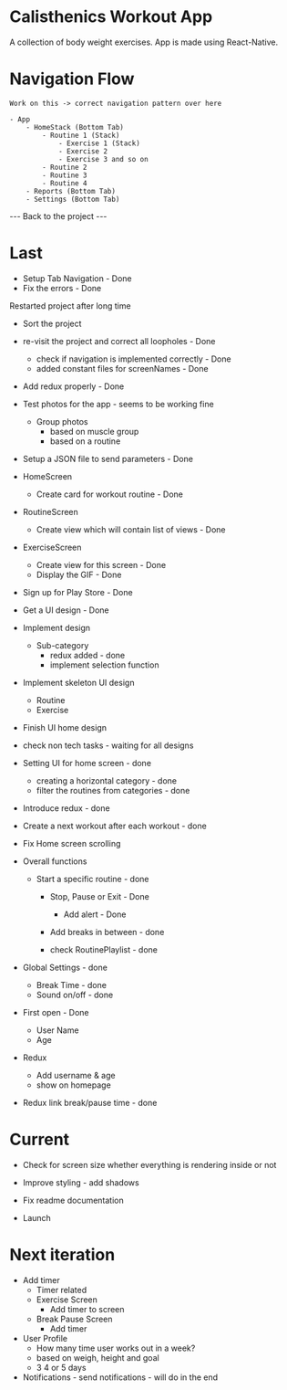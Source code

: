 # Calisthenics Workout App

A collection of body weight exercises. App is made using React-Native.


# Navigation Flow

    Work on this -> correct navigation pattern over here

    - App
        - HomeStack (Bottom Tab)
            - Routine 1 (Stack)
                - Exercise 1 (Stack)
                - Exercise 2
                - Exercise 3 and so on
            - Routine 2
            - Routine 3
            - Routine 4
        - Reports (Bottom Tab)
        - Settings (Bottom Tab)

--- Back to the project ---

# Last

- Setup Tab Navigation - Done
- Fix the errors - Done

Restarted project after long time

- Sort the project
- re-visit the project and correct all loopholes - Done
  - check if navigation is implemented correctly - Done
  - added constant files for screenNames - Done
- Add redux properly - Done

- Test photos for the app - seems to be working fine

  - Group photos
    - based on muscle group
    - based on a routine

- Setup a JSON file to send parameters - Done

- HomeScreen

  - Create card for workout routine - Done

- RoutineScreen

  - Create view which will contain list of views - Done

- ExerciseScreen

  - Create view for this screen - Done
  - Display the GIF - Done

- Sign up for Play Store - Done

- Get a UI design - Done

- Implement design

  - Sub-category
    - redux added - done
    - implement selection function

- Implement skeleton UI design
  - Routine
  - Exercise
- Finish UI home design

- check non tech tasks - waiting for all designs

- Setting UI for home screen - done

  - creating a horizontal category - done
  - filter the routines from categories - done

- Introduce redux - done

- Create a next workout after each workout - done

- Fix Home screen scrolling

- Overall functions

  - Start a specific routine - done

    - Stop, Pause or Exit - Done

      - Add alert - Done

    - Add breaks in between - done
    - check RoutinePlaylist - done

- Global Settings - done

  - Break Time - done
  - Sound on/off - done

- First open - Done
  - User Name
  - Age

- Redux 
  - Add username  & age
  - show on homepage

- Redux link break/pause time - done

# Current

- Check for screen size whether everything is rendering inside or not

- Improve styling - add shadows

- Fix readme documentation

- Launch

# Next iteration

- Add timer
  - Timer related
  - Exercise Screen
    - Add timer to screen
  - Break Pause Screen
    - Add timer
- User Profile
  - How many time user works out in a week?
  - based on weigh, height and goal
  - 3 4 or 5 days
- Notifications - send notifications - will do in the end
